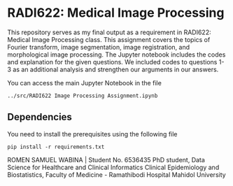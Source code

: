 # RADI622: Medical Image Processing

This repository serves as my final output as a requirement in RADI622: Medical Image Processing class. This assignment covers the topics of Fourier transform, image segmentation, image registration, and morphological image processing. The Jupyter notebook includes the codes and explanation for the given questions. We included codes to questions 1-3 as an additional analysis and strengthen our arguments in our answers. 

You can access the main Jupyter Notebook in the file
```
../src/RADI622 Image Processing Assignment.ipynb
```

## Dependencies
You need to install the prerequisites using the following file
```
pip install -r requirements.txt
```


ROMEN SAMUEL WABINA | Student No. 6536435
PhD student, Data Science for Healthcare and Clinical Informatics 
Clinical Epidemiology and Biostatistics, Faculty of Medicine - Ramathibodi Hospital 
Mahidol University

